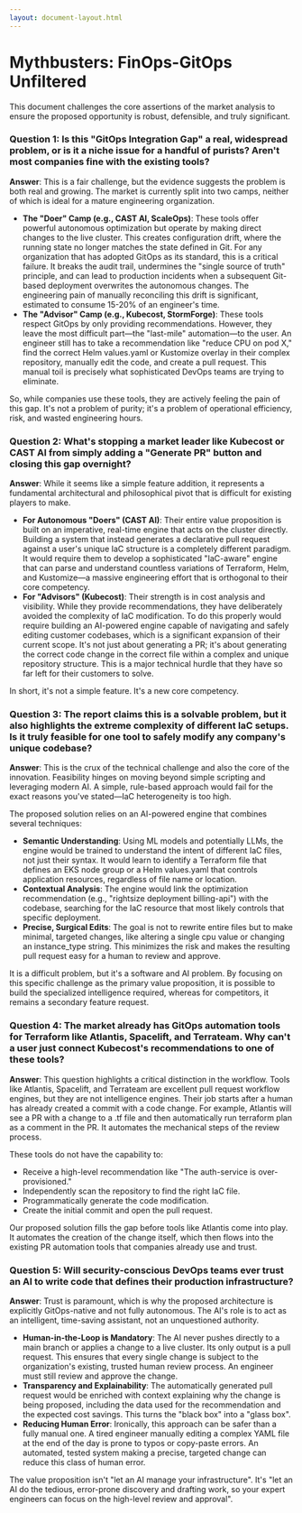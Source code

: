 ```yaml
---
layout: document-layout.html
---
```

# Mythbusters: FinOps-GitOps Unfiltered

This document challenges the core assertions of the market analysis to ensure the proposed opportunity is robust, defensible, and truly significant.

### Question 1: Is this "GitOps Integration Gap" a real, widespread problem, or is it a niche issue for a handful of purists?  Aren't most companies fine with the existing tools? 

**Answer**: This is a fair challenge, but the evidence suggests the problem is both real and growing. The market is currently split into two camps, neither of which is ideal for a mature engineering organization.
* **The "Doer" Camp (e.g., CAST AI, ScaleOps)**: These tools offer powerful autonomous optimization but operate by making direct changes to the live cluster. This creates configuration drift, where the running state no longer matches the state defined in Git. For any organization that has adopted GitOps as its standard, this is a critical failure. It breaks the audit trail, undermines the "single source of truth" principle, and can lead to production incidents when a subsequent Git-based deployment overwrites the autonomous changes. The engineering pain of manually reconciling this drift is significant, estimated to consume 15-20% of an engineer's time.
* **The "Advisor" Camp (e.g., Kubecost, StormForge)**: These tools respect GitOps by only providing recommendations. However, they leave the most difficult part—the "last-mile" automation—to the user. An engineer still has to take a recommendation like "reduce CPU on pod X," find the correct Helm values.yaml or Kustomize overlay in their complex repository, manually edit the code, and create a pull request. This manual toil is precisely what sophisticated DevOps teams are trying to eliminate.

So, while companies use these tools, they are actively feeling the pain of this gap. It's not a problem of purity; it's a problem of operational efficiency, risk, and wasted engineering hours.

### Question 2: What's stopping a market leader like Kubecost or CAST AI from simply adding a "Generate PR" button and closing this gap overnight? 

**Answer**: While it seems like a simple feature addition, it represents a fundamental architectural and philosophical pivot that is difficult for existing players to make.
* **For Autonomous "Doers" (CAST AI)**: Their entire value proposition is built on an imperative, real-time engine that acts on the cluster directly. Building a system that instead generates a declarative pull request against a user's unique IaC structure is a completely different paradigm. It would require them to develop a sophisticated "IaC-aware" engine that can parse and understand countless variations of Terraform, Helm, and Kustomize—a massive engineering effort that is orthogonal to their core competency.
* **For "Advisors" (Kubecost)**: Their strength is in cost analysis and visibility. While they provide recommendations, they have deliberately avoided the complexity of IaC modification. To do this properly would require building an AI-powered engine capable of navigating and safely editing customer codebases, which is a significant expansion of their current scope. It's not just about generating a PR; it's about generating the correct code change in the correct file within a complex and unique repository structure. This is a major technical hurdle that they have so far left for their customers to solve.

In short, it's not a simple feature. It's a new core competency.

### Question 3: The report claims this is a solvable problem, but it also highlights the extreme complexity of different IaC setups.  Is it truly feasible for one tool to safely modify any company's unique codebase? 

**Answer**: This is the crux of the technical challenge and also the core of the innovation. Feasibility hinges on moving beyond simple scripting and leveraging modern AI. A simple, rule-based approach would fail for the exact reasons you've stated—IaC heterogeneity is too high.

The proposed solution relies on an AI-powered engine that combines several techniques:
* **Semantic Understanding**: Using ML models and potentially LLMs, the engine would be trained to understand the intent of different IaC files, not just their syntax. It would learn to identify a Terraform file that defines an EKS node group or a Helm values.yaml that controls application resources, regardless of file name or location.
* **Contextual Analysis**: The engine would link the optimization recommendation (e.g., "rightsize deployment billing-api") with the codebase, searching for the IaC resource that most likely controls that specific deployment.
* **Precise, Surgical Edits**: The goal is not to rewrite entire files but to make minimal, targeted changes, like altering a single cpu value or changing an instance_type string. This minimizes the risk and makes the resulting pull request easy for a human to review and approve.

It is a difficult problem, but it's a software and AI problem. By focusing on this specific challenge as the primary value proposition, it is possible to build the specialized intelligence required, whereas for competitors, it remains a secondary feature request.

### Question 4: The market already has GitOps automation tools for Terraform like Atlantis, Spacelift, and Terrateam.  Why can't a user just connect Kubecost's recommendations to one of these tools? 

**Answer**: This question highlights a critical distinction in the workflow. Tools like Atlantis, Spacelift, and Terrateam are excellent pull request workflow engines, but they are not intelligence engines. Their job starts after a human has already created a commit with a code change. For example, Atlantis will see a PR with a change to a .tf file and then automatically run terraform plan as a comment in the PR. It automates the mechanical steps of the review process.

These tools do not have the capability to:
* Receive a high-level recommendation like "The auth-service is over-provisioned." 
* Independently scan the repository to find the right IaC file.
* Programmatically generate the code modification.
* Create the initial commit and open the pull request.

Our proposed solution fills the gap before tools like Atlantis come into play. It automates the creation of the change itself, which then flows into the existing PR automation tools that companies already use and trust.

### Question 5: Will security-conscious DevOps teams ever trust an AI to write code that defines their production infrastructure? 

**Answer**: Trust is paramount, which is why the proposed architecture is explicitly GitOps-native and not fully autonomous. The AI's role is to act as an intelligent, time-saving assistant, not an unquestioned authority.
* **Human-in-the-Loop is Mandatory**: The AI never pushes directly to a main branch or applies a change to a live cluster. Its only output is a pull request. This ensures that every single change is subject to the organization's existing, trusted human review process. An engineer must still review and approve the change.
* **Transparency and Explainability**: The automatically generated pull request would be enriched with context explaining why the change is being proposed, including the data used for the recommendation and the expected cost savings. This turns the "black box" into a "glass box".
* **Reducing Human Error**: Ironically, this approach can be safer than a fully manual one. A tired engineer manually editing a complex YAML file at the end of the day is prone to typos or copy-paste errors. An automated, tested system making a precise, targeted change can reduce this class of human error.

The value proposition isn't "let an AI manage your infrastructure". It's "let an AI do the tedious, error-prone discovery and drafting work, so your expert engineers can focus on the high-level review and approval".